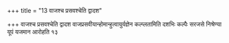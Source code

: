 +++
title = "13 वाजश्च प्रसवश्चेति द्वादश"

+++
वाजश्च प्रसवश्चेति द्वादश वाजप्रसवीयान्होमान्हुत्वायुर्यज्ञेन कल्प्लतामिति दशभिः कल्पैः सरजसे निश्रेण्या यूपं यजमान आरोहति १३